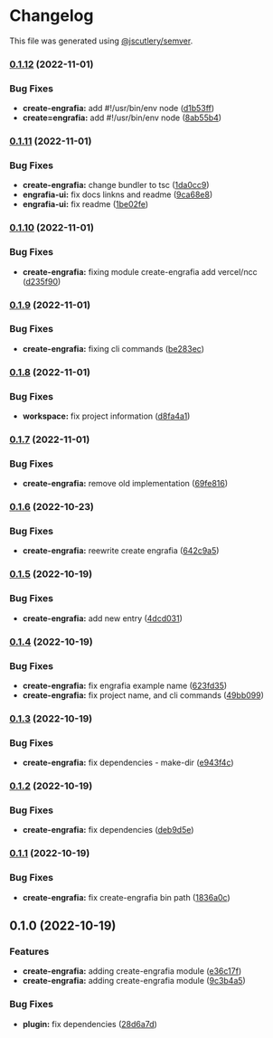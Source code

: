 # Changelog

This file was generated using [@jscutlery/semver](https://github.com/jscutlery/semver).

### [0.1.12](https://github.com/Jucian0/engrafia/compare/@engrafia/create-engrafia@0.1.11...@engrafia/create-engrafia@0.1.12) (2022-11-01)


### Bug Fixes

* **create-engrafia:** add #!/usr/bin/env node ([d1b53ff](https://github.com/Jucian0/engrafia/commit/d1b53ffa0782814118b9dad85109627011a771d9))
* **create=engrafia:** add #!/usr/bin/env node ([8ab55b4](https://github.com/Jucian0/engrafia/commit/8ab55b4628a983d4afc390a8e5f1814507e26cd3))

### [0.1.11](https://github.com/Jucian0/engrafia/compare/@engrafia/create-engrafia@0.1.10...@engrafia/create-engrafia@0.1.11) (2022-11-01)


### Bug Fixes

* **create-engrafia:** change bundler to tsc ([1da0cc9](https://github.com/Jucian0/engrafia/commit/1da0cc96e895dd82e6d4281b7594c13ceb069b9e))
* **engrafia-ui:** fix docs linkns and readme ([9ca68e8](https://github.com/Jucian0/engrafia/commit/9ca68e89b1fbe5d258d90d2a036544c4ca209f9e))
* **engrafia-ui:** fix readme ([1be02fe](https://github.com/Jucian0/engrafia/commit/1be02fe56aa7892b33995154315968a5aaec9c86))

### [0.1.10](https://github.com/Jucian0/engrafia/compare/@engrafia/create-engrafia@0.1.9...@engrafia/create-engrafia@0.1.10) (2022-11-01)


### Bug Fixes

* **create-engrafia:** fixing module create-engrafia add vercel/ncc ([d235f90](https://github.com/Jucian0/engrafia/commit/d235f90e1f05d6bf5bf6f98a905969bfa1f09393))

### [0.1.9](https://github.com/Jucian0/engrafia/compare/@engrafia/create-engrafia@0.1.8...@engrafia/create-engrafia@0.1.9) (2022-11-01)


### Bug Fixes

* **create-engrafia:** fixing cli commands ([be283ec](https://github.com/Jucian0/engrafia/commit/be283ecb51d2d9ee6d077cf50a2718591c4ef5d3))

### [0.1.8](https://github.com/Jucian0/engrafia/compare/@engrafia/create-engrafia@0.1.7...@engrafia/create-engrafia@0.1.8) (2022-11-01)


### Bug Fixes

* **workspace:** fix project information ([d8fa4a1](https://github.com/Jucian0/engrafia/commit/d8fa4a1a212154330f4fc3fb93ffab7ea3f5e9a9))

### [0.1.7](https://github.com/Jucian0/engrafia/compare/@engrafia/create-engrafia@0.1.6...@engrafia/create-engrafia@0.1.7) (2022-11-01)


### Bug Fixes

* **create-engrafia:** remove old implementation ([69fe816](https://github.com/Jucian0/engrafia/commit/69fe816dbbfd6039b9f4278b7572c21bbce721cf))

### [0.1.6](https://github.com/Jucian0/engrafia/compare/@engrafia/create-engrafia@0.1.5...@engrafia/create-engrafia@0.1.6) (2022-10-23)


### Bug Fixes

* **create-engrafia:** reewrite create engrafia ([642c9a5](https://github.com/Jucian0/engrafia/commit/642c9a5659dcf3e3a128be0c4d8e1c0ca238586d))

### [0.1.5](https://github.com/Jucian0/engrafia/compare/@engrafia/create-engrafia@0.1.4...@engrafia/create-engrafia@0.1.5) (2022-10-19)


### Bug Fixes

* **create-engrafia:** add new entry ([4dcd031](https://github.com/Jucian0/engrafia/commit/4dcd0311c8bcaa5aa7b41ba5db02ae17ee066dee))

### [0.1.4](https://github.com/Jucian0/engrafia/compare/@engrafia/create-engrafia@0.1.3...@engrafia/create-engrafia@0.1.4) (2022-10-19)


### Bug Fixes

* **create-engrafia:** fix engrafia example name ([623fd35](https://github.com/Jucian0/engrafia/commit/623fd35582cbe4df38efcf8c4cb1f89e6b875d8a))
* **create-engrafia:** fix project name, and cli commands ([49bb099](https://github.com/Jucian0/engrafia/commit/49bb0994df9345fcc9efe37a9a56a59c3dc422f6))

### [0.1.3](https://github.com/Jucian0/engrafia/compare/@engrafia/create-engrafia@0.1.2...@engrafia/create-engrafia@0.1.3) (2022-10-19)


### Bug Fixes

* **create-engrafia:** fix dependencies - make-dir ([e943f4c](https://github.com/Jucian0/engrafia/commit/e943f4cf26c6d22b6c1526ce1ca84cc38a44bd56))

### [0.1.2](https://github.com/Jucian0/engrafia/compare/@engrafia/create-engrafia@0.1.1...@engrafia/create-engrafia@0.1.2) (2022-10-19)


### Bug Fixes

* **create-engrafia:** fix dependencies ([deb9d5e](https://github.com/Jucian0/engrafia/commit/deb9d5e530cf0cf4395f59a003ecffce8c4890c6))

### [0.1.1](https://github.com/Jucian0/engrafia/compare/@engrafia/create-engrafia@0.1.0...@engrafia/create-engrafia@0.1.1) (2022-10-19)


### Bug Fixes

* **create-engrafia:** fix create-engrafia bin  path ([1836a0c](https://github.com/Jucian0/engrafia/commit/1836a0cd3302a9328bfa6664cbc048cfd35b9bbc))

## 0.1.0 (2022-10-19)


### Features

* **create-engrafia:** adding create-engrafia module ([e36c17f](https://github.com/Jucian0/engrafia/commit/e36c17f9ca182cc864a8b9cba84455789e0c286f))
* **create-engrafia:** adding create-engrafia module ([9c3b4a5](https://github.com/Jucian0/engrafia/commit/9c3b4a5b44aff47324fa7e1f43ee0163e28aa388))


### Bug Fixes

* **plugin:** fix dependencies ([28d6a7d](https://github.com/Jucian0/engrafia/commit/28d6a7d959dead0520715213c387879359bdd7f5))

